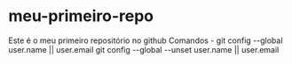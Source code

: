 # meu-primeiro-repo
Este é o meu primeiro repositório no github
Comandos - git config --global user.name || user.email
           git config --global --unset user.name || user.email

